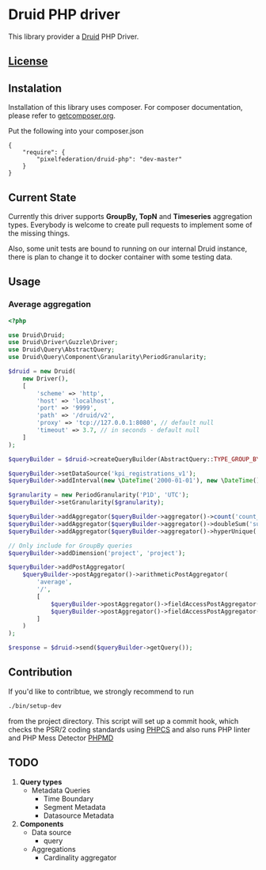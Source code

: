 # Druid PHP driver

This library provider a [Druid](http://druid.io/) PHP Driver.

## [License](LICENSE)

## Instalation

Installation of this library uses composer. For composer documentation, please refer to
[getcomposer.org](http://getcomposer.org/).

Put the following into your composer.json

    {
        "require": {
            "pixelfederation/druid-php": "dev-master"
        }
    }

## Current State

Currently this driver supports **GroupBy, TopN** and **Timeseries** aggregation types.
Everybody is welcome to create pull requests to implement some of the missing things.

Also, some unit tests are bound to running on our internal Druid instance, there is plan to change it to docker container
with some testing data.

## Usage

### Average aggregation

```php
<?php

use Druid\Druid;
use Druid\Driver\Guzzle\Driver;
use Druid\Query\AbstractQuery;
use Druid\Query\Component\Granularity\PeriodGranularity;

$druid = new Druid(
    new Driver(),
    [
        'scheme' => 'http',
        'host' => 'localhost',
        'port' => '9999',
        'path' => '/druid/v2',
        'proxy' => 'tcp://127.0.0.1:8080', // default null
        'timeout' => 3.7, // in seconds - default null
    ]
);

$queryBuilder = $druid->createQueryBuilder(AbstractQuery::TYPE_GROUP_BY); // or AbstractQuery::TYPE_TIMESERIES

$queryBuilder->setDataSource('kpi_registrations_v1');
$queryBuilder->addInterval(new \DateTime('2000-01-01'), new \DateTime());

$granularity = new PeriodGranularity('P1D', 'UTC');
$queryBuilder->setGranularity($granularity);

$queryBuilder->addAggregator($queryBuilder->aggregator()->count('count_rows'));
$queryBuilder->addAggregator($queryBuilder->aggregator()->doubleSum('sum_rows', 'event_count_metric'));
$queryBuilder->addAggregator($queryBuilder->aggregator()->hyperUnique('registrations', 'registrations'));

// Only include for GroupBy queries
$queryBuilder->addDimension('project', 'project');

$queryBuilder->addPostAggregator(
    $queryBuilder->postAggregator()->arithmeticPostAggregator(
        'average',
        '/',
        [
            $queryBuilder->postAggregator()->fieldAccessPostAggregator('sum_rows', 'sum_rows'),
            $queryBuilder->postAggregator()->fieldAccessPostAggregator('count_rows', 'count_rows')
        ]
    )
);

$response = $druid->send($queryBuilder->getQuery());
```

## Contribution

If you'd like to contribtue, we strongly recommend to run

```bash
./bin/setup-dev
```

from the project directory. This script will set up a commit hook, which checks the PSR/2 coding standards
using [PHPCS](https://github.com/squizlabs/PHP_CodeSniffer) and also runs PHP linter and
PHP Mess Detector [PHPMD](http://phpmd.org/)

## TODO

1. **Query types**
    * Metadata Queries
        * Time Boundary
        * Segment Metadata
        * Datasource Metadata
2. **Components**
    * Data source
        * query
    * Aggregations
        * Cardinality aggregator
